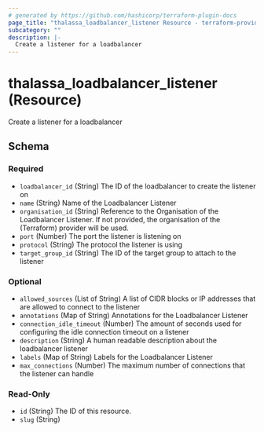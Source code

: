 ```yaml
---
# generated by https://github.com/hashicorp/terraform-plugin-docs
page_title: "thalassa_loadbalancer_listener Resource - terraform-provider-thalassa"
subcategory: ""
description: |-
  Create a listener for a loadbalancer
---
```


# thalassa_loadbalancer_listener (Resource)

Create a listener for a loadbalancer



<!-- schema generated by tfplugindocs -->
## Schema

### Required

- `loadbalancer_id` (String) The ID of the loadbalancer to create the listener on
- `name` (String) Name of the Loadbalancer Listener
- `organisation_id` (String) Reference to the Organisation of the Loadbalancer Listener. If not provided, the organisation of the (Terraform) provider will be used.
- `port` (Number) The port the listener is listening on
- `protocol` (String) The protocol the listener is using
- `target_group_id` (String) The ID of the target group to attach to the listener

### Optional

- `allowed_sources` (List of String) A list of CIDR blocks or IP addresses that are allowed to connect to the listener
- `annotations` (Map of String) Annotations for the Loadbalancer Listener
- `connection_idle_timeout` (Number) The amount of seconds used for configuring the idle connection timeout on a listener
- `description` (String) A human readable description about the loadbalancer listener
- `labels` (Map of String) Labels for the Loadbalancer Listener
- `max_connections` (Number) The maximum number of connections that the listener can handle

### Read-Only

- `id` (String) The ID of this resource.
- `slug` (String)
